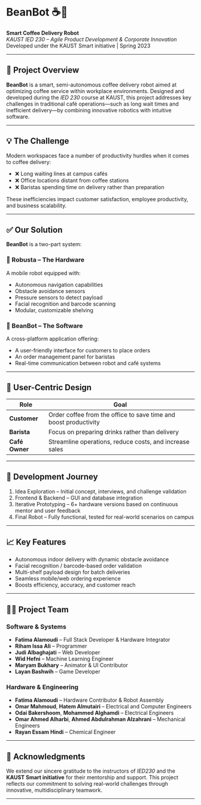 # BeanBot ☕🤖  
**Smart Coffee Delivery Robot**  
*KAUST IED 230 – Agile Product Development & Corporate Innovation*  
Developed under the KAUST Smart initiative | Spring 2023  

---

## 🚀 Project Overview

**BeanBot** is a smart, semi-autonomous coffee delivery robot aimed at optimizing coffee service within workplace environments. Designed and developed during the *IED 230* course at KAUST, this project addresses key challenges in traditional café operations—such as long wait times and inefficient delivery—by combining innovative robotics with intuitive software.

---

## 💡 The Challenge

Modern workspaces face a number of productivity hurdles when it comes to coffee delivery:
- ❌ Long waiting lines at campus cafés
- ❌ Office locations distant from coffee stations
- ❌ Baristas spending time on delivery rather than preparation

These inefficiencies impact customer satisfaction, employee productivity, and business scalability.

---

## ✅ Our Solution

**BeanBot** is a two-part system:

### 🤖 Robusta – The Hardware
A mobile robot equipped with:
- Autonomous navigation capabilities
- Obstacle avoidance sensors
- Pressure sensors to detect payload
- Facial recognition and barcode scanning
- Modular, customizable shelving

### 📲 BeanBot – The Software
A cross-platform application offering:
- A user-friendly interface for customers to place orders
- An order management panel for baristas
- Real-time communication between robot and café systems

---

## 👤 User-Centric Design

| Role      | Goal |
|-----------|------|
| **Customer** | Order coffee from the office to save time and boost productivity |
| **Barista**  | Focus on preparing drinks rather than delivery |
| **Café Owner** | Streamline operations, reduce costs, and increase sales |

---

## 🔧 Development Journey

1. Idea Exploration – Initial concept, interviews, and challenge validation  
2. Frontend & Backend – GUI and database integration  
3. Iterative Prototyping – 6+ hardware versions based on continuous mentor and user feedback  
4. Final Robot – Fully functional, tested for real-world scenarios on campus  

---

## 📈 Key Features

- Autonomous indoor delivery with dynamic obstacle avoidance  
- Facial recognition / barcode-based order validation  
- Multi-shelf payload design for batch deliveries  
- Seamless mobile/web ordering experience  
- Boosts efficiency, accuracy, and customer reach  

---

## 👩‍💻 Project Team

### Software & Systems
- **Fatima Alamoudi** – Full Stack Developer & Hardware Integrator  
- **Riham Issa Ali** – Programmer  
- **Judi Albaghajati** – Web Developer  
- **Wid Hefni** – Machine Learning Engineer  
- **Maryam Bukhary** – Animator & UI Contributor  
- **Layan Bashwih** – Game Developer  

### Hardware & Engineering
- **Fatima Alamoudi** – Hardware Contributor & Robot Assembly  
- **Omar Mahmoud**, **Hatem Almutairi** – Electrical and Computer Engineers  
- **Odai Bakershoom**, **Mohammed Alghamdi** – Electrical Engineers  
- **Omar Ahmed Alharbi**, **Ahmed Abdulrahman Alzahrani** – Mechanical Engineers  
- **Rayan Essam Hindi** – Chemical Engineer  

---

## 🙏 Acknowledgments

We extend our sincere gratitude to the instructors of *IED230* and the **KAUST Smart initiative** for their mentorship and support. This project reflects our commitment to solving real-world challenges through innovative, multidisciplinary teamwork.

---

